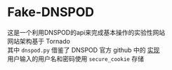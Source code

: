 # Fake-DNSPOD
这是一个利用DNSPOD的api来完成基本操作的实验性网站  
网站架构基于 Tornado   
其中 `dnspod.py` 借鉴了 DNSPOD 官方 github 中的 [实现](https://github.com/DNSPod/dnspod-python/blob/master/dnspod/apicn.py)  
用户输入的用户名和密码使用 `secure_cookie` 存储  